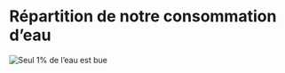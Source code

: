 # Répartition de notre consommation d’eau

<img src="../../images/consommation-eau.png" alt="Seul 1% de l’eau est bue" />
